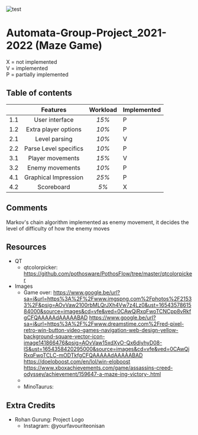 ![test](../Automata-Group-Project_2021-2022/Algorithms/X/New%20folder/mINOSCAPE.png)
# Automata-Group-Project_2021-2022 (Maze Game) 
X = not implemented   
V = implemented  
P = partially implemented  

## Table of contents

|     |      **Features**     | **Workload** | **Implemented** |
|-----|:---------------------:|:------------:|-----------------|
| 1.1 | User interface        |     _15%_    |        P        |
| 1.2 | Extra player options  |     _10%_    |        P        |
| 2.1 | Level parsing         |     _10%_    |        V        |
| 2.2 | Parse Level specifics |     _10%_    |        P        |
| 3.1 | Player movements      |     _15%_    |        V        |
| 3.2 | Enemy movements       |     _10%_    |        P        |
| 4.1 | Graphical Impression  |     _25%_    |        P        |
| 4.2 | Scoreboard            |     _5%_     |        X        |

## Comments
Markov's chain algorithm implemented as enemy movement, 
it decides the level of difficulty of how the enemy moves 

## Resources
- QT
  - qtcolorpicker:
    https://github.com/pothosware/PothosFlow/tree/master/qtcolorpicker
- Images
  - Game over:
    https://www.google.be/url?sa=i&url=https%3A%2F%2Fwww.imgspng.com%2Fphotos%2F21533%2F&psig=AOvVaw2100rbMLQrJXh4Vw7z4Lz0&ust=1654357861584000&source=images&cd=vfe&ved=0CAwQjRxqFwoTCNCpp8vRkfgCFQAAAAAdAAAAABAD
    https://www.google.be/url?sa=i&url=https%3A%2F%2Fwww.dreamstime.com%2Fred-pixel-retro-win-button-video-games-navigation-web-design-yellow-background-square-vector-icon-image141866476&psig=AOvVaw15xdXyO-Qx6diyhyD08-lS&ust=1654358420295000&source=images&cd=vfe&ved=0CAwQjRxqFwoTCLC-mODTkfgCFQAAAAAdAAAAABAD
    https://doeloboost.com/en/lol/win-eloboost
    https://www.xboxachievements.com/game/assassins-creed-odyssey/achievement/159647-a-maze-ing-victory-.html
  - 
  - MinoTaurus:
    

## Extra Credits
- Rohan Gurung: Project Logo
  - Instagram: @yourfavouriteonisan
